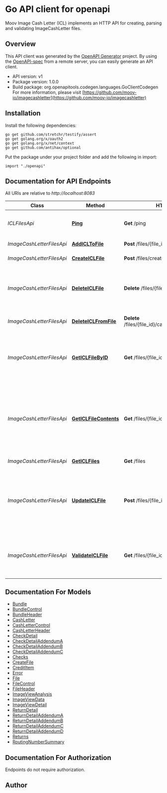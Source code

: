 # Go API client for openapi

Moov Image Cash Letter (ICL) implements an HTTP API for creating, parsing and validating ImageCashLetter files.

## Overview
This API client was generated by the [OpenAPI Generator](https://openapi-generator.tech) project.  By using the [OpenAPI-spec](https://www.openapis.org/) from a remote server, you can easily generate an API client.

- API version: v1
- Package version: 1.0.0
- Build package: org.openapitools.codegen.languages.GoClientCodegen
For more information, please visit [https://github.com/moov-io/imagecashletter](https://github.com/moov-io/imagecashletter)

## Installation

Install the following dependencies:

```shell
go get github.com/stretchr/testify/assert
go get golang.org/x/oauth2
go get golang.org/x/net/context
go get github.com/antihax/optional
```

Put the package under your project folder and add the following in import:

```golang
import "./openapi"
```

## Documentation for API Endpoints

All URIs are relative to *http://localhost:8083*

Class | Method | HTTP request | Description
------------ | ------------- | ------------- | -------------
*ICLFilesApi* | [**Ping**](docs/ICLFilesApi.md#ping) | **Get** /ping | Ping the ImageCashLetter service to check if running
*ImageCashLetterFilesApi* | [**AddICLToFile**](docs/ImageCashLetterFilesApi.md#addicltofile) | **Post** /files/{file_id}/cashLetters | Add CashLetter to File
*ImageCashLetterFilesApi* | [**CreateICLFile**](docs/ImageCashLetterFilesApi.md#createiclfile) | **Post** /files/create | Create a new File object
*ImageCashLetterFilesApi* | [**DeleteICLFile**](docs/ImageCashLetterFilesApi.md#deleteiclfile) | **Delete** /files/{file_id} | Permanently deletes a File and associated CashLetters and Bundles. It cannot be undone.
*ImageCashLetterFilesApi* | [**DeleteICLFromFile**](docs/ImageCashLetterFilesApi.md#deleteiclfromfile) | **Delete** /files/{file_id}/cashLetters/{cashLetter_id} | Delete a CashLetter from a File
*ImageCashLetterFilesApi* | [**GetICLFileByID**](docs/ImageCashLetterFilesApi.md#geticlfilebyid) | **Get** /files/{file_id} | Retrieves the details of an existing File. You need only supply the unique File identifier that was returned upon creation.
*ImageCashLetterFilesApi* | [**GetICLFileContents**](docs/ImageCashLetterFilesApi.md#geticlfilecontents) | **Get** /files/{file_id}/contents | Assembles the existing file (Cash Letters, Bundles and Controls) records, computes sequence numbers and totals. Returns plaintext file.
*ImageCashLetterFilesApi* | [**GetICLFiles**](docs/ImageCashLetterFilesApi.md#geticlfiles) | **Get** /files | Gets a list of Files
*ImageCashLetterFilesApi* | [**UpdateICLFile**](docs/ImageCashLetterFilesApi.md#updateiclfile) | **Post** /files/{file_id} | Updates the specified File Header by setting the values of the parameters passed. Any parameters not provided will be left unchanged.
*ImageCashLetterFilesApi* | [**ValidateICLFile**](docs/ImageCashLetterFilesApi.md#validateiclfile) | **Get** /files/{file_id}/validate | Validates the existing file. You need only supply the unique File identifier that was returned upon creation.


## Documentation For Models

 - [Bundle](docs/Bundle.md)
 - [BundleControl](docs/BundleControl.md)
 - [BundleHeader](docs/BundleHeader.md)
 - [CashLetter](docs/CashLetter.md)
 - [CashLetterControl](docs/CashLetterControl.md)
 - [CashLetterHeader](docs/CashLetterHeader.md)
 - [CheckDetail](docs/CheckDetail.md)
 - [CheckDetailAddendumA](docs/CheckDetailAddendumA.md)
 - [CheckDetailAddendumB](docs/CheckDetailAddendumB.md)
 - [CheckDetailAddendumC](docs/CheckDetailAddendumC.md)
 - [Checks](docs/Checks.md)
 - [CreateFile](docs/CreateFile.md)
 - [CreditItem](docs/CreditItem.md)
 - [Error](docs/Error.md)
 - [File](docs/File.md)
 - [FileControl](docs/FileControl.md)
 - [FileHeader](docs/FileHeader.md)
 - [ImageViewAnalysis](docs/ImageViewAnalysis.md)
 - [ImageViewData](docs/ImageViewData.md)
 - [ImageViewDetail](docs/ImageViewDetail.md)
 - [ReturnDetail](docs/ReturnDetail.md)
 - [ReturnDetailAddendumA](docs/ReturnDetailAddendumA.md)
 - [ReturnDetailAddendumB](docs/ReturnDetailAddendumB.md)
 - [ReturnDetailAddendumC](docs/ReturnDetailAddendumC.md)
 - [ReturnDetailAddendumD](docs/ReturnDetailAddendumD.md)
 - [Returns](docs/Returns.md)
 - [RoutingNumberSummary](docs/RoutingNumberSummary.md)


## Documentation For Authorization

 Endpoints do not require authorization.


## Author



